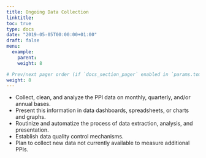 ```yaml
---
title: Ongoing Data Collection
linktitle:
toc: true
type: docs
date: "2019-05-05T00:00:00+01:00"
draft: false
menu:
  example:
    parent: 
    weight: 8

# Prev/next pager order (if `docs_section_pager` enabled in `params.toml`)
weight: 8
---
```


- Collect, clean, and analyze the PPI data on monthly, quarterly, and/or annual bases. 
- Present this information in data dashboards, spreadsheets, or charts and graphs. 
- Routinize and automatize the process of data extraction, analysis, and presentation. 
- Establish data quality control mechanisms. 
- Plan to collect new data not currently available to measure additional PPIs.



